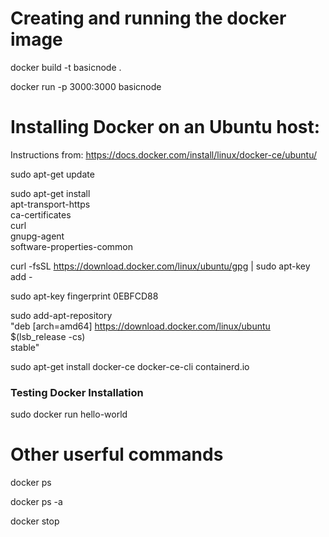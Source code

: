 # Creating and running the docker image
docker build -t basicnode .

docker run -p 3000:3000 basicnode

# Installing Docker on an Ubuntu host:
Instructions from: https://docs.docker.com/install/linux/docker-ce/ubuntu/

sudo apt-get update

sudo apt-get install \
    apt-transport-https \
    ca-certificates \
    curl \
    gnupg-agent \
    software-properties-common

curl -fsSL https://download.docker.com/linux/ubuntu/gpg | sudo apt-key add -

sudo apt-key fingerprint 0EBFCD88

sudo add-apt-repository \
   "deb [arch=amd64] https://download.docker.com/linux/ubuntu \
   $(lsb_release -cs) \
   stable"

sudo apt-get install docker-ce docker-ce-cli containerd.io

### Testing Docker Installation
sudo docker run hello-world

# Other userful commands
docker ps

docker ps -a

docker stop <CONTAINER ID>

